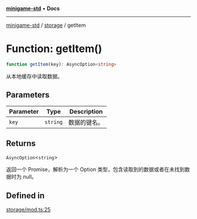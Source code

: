 [**minigame-std**](../../../README.md) • **Docs**

***

[minigame-std](../../../README.md) / [storage](../README.md) / getItem

# Function: getItem()

```ts
function getItem(key): AsyncOption<string>
```

从本地缓存中读取数据。

## Parameters

| Parameter | Type | Description |
| ------ | ------ | ------ |
| `key` | `string` | 数据的键名。 |

## Returns

`AsyncOption`\<`string`\>

返回一个 Promise，解析为一个 Option 类型，包含读取到的数据或者在未找到数据时为 null。

## Defined in

[storage/mod.ts:25](https://github.com/JiangJie/minigame-std/blob/1d046e44c5931182cced8ad59c3bf51847c8ead7/src/std/storage/mod.ts#L25)
